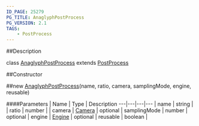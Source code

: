 ```yaml
---
ID_PAGE: 25279
PG_TITLE: AnaglyphPostProcess
PG_VERSION: 2.1
TAGS:
    - PostProcess
---
```

##Description

class [AnaglyphPostProcess](/classes/2.2/AnaglyphPostProcess) extends [PostProcess](/classes/2.2/PostProcess)



##Constructor

##new [AnaglyphPostProcess](/classes/2.2/AnaglyphPostProcess)(name, ratio, camera, samplingMode, engine, reusable)



####Parameters
 | Name | Type | Description
---|---|---|---
 | name | string | 
 | ratio | number | 
 | camera | [Camera](/classes/2.2/Camera) | 
optional | samplingMode | number | 
optional | engine | [Engine](/classes/2.2/Engine) | 
optional | reusable | boolean | 


